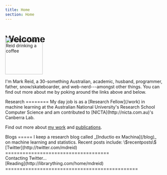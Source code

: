 ```yaml
---
title: Home
section: Home
---
```


Welcome
=======
<img class='inset right' style='margin-top: -3em;' src='/pics/mark_reid.jpg' title='Mark Reid' alt='Photo of Mark Reid drinking a coffee' width='120px' />

I'm Mark Reid, a 30-something Australian, academic, husband, programmer, father, 
snow/skateboarder, and web-nerd---amongst other things. You can find out more about 
me by poking around the links above and below.

<div class="section">
Research
========
My day job is as a [Research Fellow](/work) in machine learning at 
the Australian National University's Research School Computer Science
and am contributed to [NICTA](http://nicta.com.au)'s Canberra Lab.

Find out more about [my work](/work) and [publications](/work/pubs).
</div>

<div class="section">
Blogs
=====
I keep a research blog called _[Inductio ex Machina](/blog)_ on 
machine learning and statistics.
Recent posts include:
\$recentposts\$

</div>

<div class="section">
[Twitter](http://twitter.com/mdreid)
====================================
 <div id="tweet">
 Contacting Twitter... 
 </div>
</div>

<div class="section">
[Reading](http://librarything.com/home/mdreid)
==============================================

<script type="text/javascript" src="http://www.librarything.com/jswidget.php?reporton=mdreid&show=recent&header=&num=8&covers=small&text=title&tag=show&css=0&style=2&version=1"> </script>
</div>

<!-- Twitter calls -->
<script
 src="http://twitterjs.googlecode.com/svn/trunk/src/twitter.min.js" 
 type="text/javascript">
</script>
<script src="/js/twitter-conf.js" type="text/javascript">
</script>


